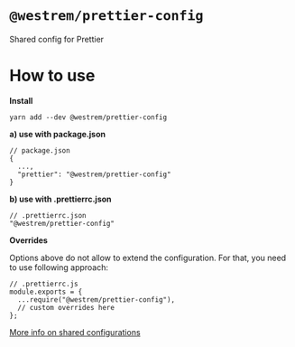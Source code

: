 # `@westrem/prettier-config`

Shared config for Prettier

# How to use

**Install**

```
yarn add --dev @westrem/prettier-config
```

**a) use with package.json**

```
// package.json
{
  ...,
  "prettier": "@westrem/prettier-config"
}
```

**b) use with .prettierrc.json**

```
// .prettierrc.json
"@westrem/prettier-config"
```

**Overrides**

Options above do not allow to extend the configuration. For that, you need to use following approach:

```
// .prettierrc.js
module.exports = {
  ...require("@westrem/prettier-config"),
  // custom overrides here
};
```

[More info on shared configurations](https://prettier.io/docs/en/configuration.html#sharing-configurations)